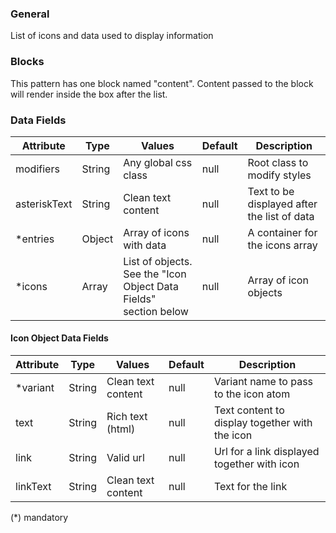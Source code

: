 ### General
List of icons and data used to display information

### Blocks
This pattern has one block named "content". Content passed to the block will render inside the box after the list.

### Data Fields
| Attribute | Type | Values | Default | Description |
|---|---|---|---|---|
| modifiers | String | Any global css class | null | Root class to modify styles |
| asteriskText | String | Clean text content | null | Text to be displayed after the list of data |
| *entries | Object | Array of icons with data | null | A container for the icons array |
| *icons | Array | List of objects. See the "Icon Object Data Fields" section below | null | Array of icon objects |

#### Icon Object Data Fields
| Attribute | Type | Values | Default | Description |
|---|---|---|---|---|
| *variant | String | Clean text content | null | Variant name to pass to the icon atom |
| text | String | Rich text (html) | null | Text content to display together with the icon |
| link | String | Valid url | null | Url for a link displayed together with icon |
| linkText | String | Clean text content | null | Text for the link |

(*) mandatory
